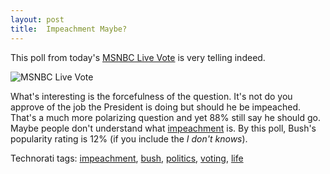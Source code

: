 ```yaml
---
layout: post
title:  Impeachment Maybe?
---
```

This poll from today's [MSNBC Live Vote](http://www.msnbc.msn.com/id/10562904/) is very telling indeed.

![MSNBC Live Vote](http://s3.amazonaws.com/BlueOnionSoftware/Blog/impeachvote.png)

What's interesting is the forcefulness of the question. It's not do you approve of the job the President is doing but should he be impeached. That's a much more polarizing question and yet 88% still say he should go. Maybe people don't understand what [impeachment](http://en.wikipedia.org/wiki/Impeachment) is. By this poll, Bush's popularity rating is 12% (if you include the _I don't knows_). 

Technorati tags: [impeachment](http://technorati.com/tags/impeachment), [bush](http://technorati.com/tags/bush), [politics](http://technorati.com/tags/politics), [voting](http://technorati.com/tags/voting), [life](http://technorati.com/tags/life)
